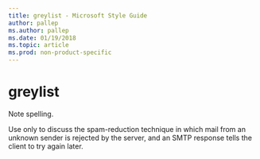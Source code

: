 ```yaml
---
title: greylist - Microsoft Style Guide
author: pallep
ms.author: pallep
ms.date: 01/19/2018
ms.topic: article
ms.prod: non-product-specific
---
```


# greylist

Note spelling. 

Use
only to discuss the spam-reduction technique in which mail from an
unknown sender is rejected by the server, and an SMTP
response tells the client to try again later.
